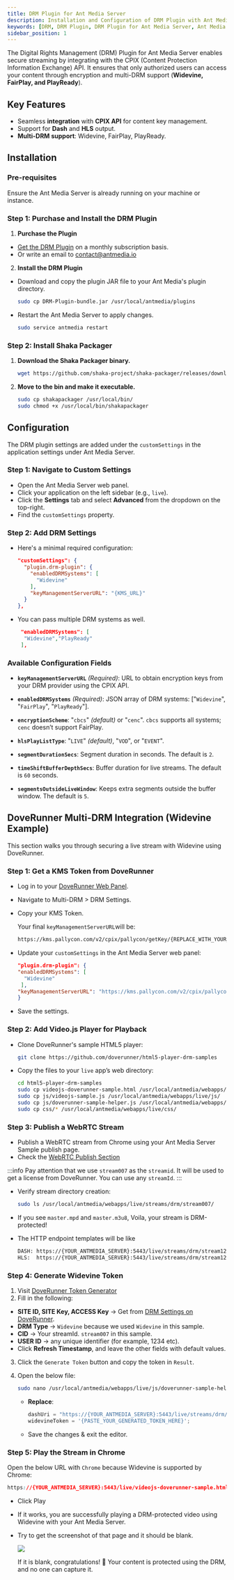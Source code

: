 ```yaml
---
title: DRM Plugin for Ant Media Server
description: Installation and Configuration of DRM Plugin with Ant Media Server
keywords: [DRM, DRM Plugin, DRM Plugin for Ant Media Server, Ant Media Server Documentation, Ant Media Server Tutorials]
sidebar_position: 1
---
```


The Digital Rights Management (DRM) Plugin for Ant Media Server enables secure streaming by integrating with the CPIX (Content Protection Information Exchange) API. It ensures that only authorized users can access your content through encryption and multi-DRM support (**Widevine, FairPlay, and PlayReady**).

## Key Features

- Seamless **integration** with **CPIX API** for content key management.
- Support for **Dash** and **HLS** output.
- **Multi-DRM support**: Widevine, FairPlay, PlayReady.

## Installation

### Pre-requisites
Ensure the Ant Media Server is already running on your machine or instance.

### Step 1: Purchase and Install the DRM Plugin

1. **Purchase the Plugin**
- [Get the DRM Plugin](https://antmedia.io/product/drm-plugin/) on a monthly subscription basis.
- Or write an email to contact@antmedia.io

2. **Install the DRM Plugin**
- Download and copy the plugin JAR file to your Ant Media's plugin directory.

  ```bash
  sudo cp DRM-Plugin-bundle.jar /usr/local/antmedia/plugins
  ```

- Restart the Ant Media Server to apply changes.

  ```bash
  sudo service antmedia restart
  ```

### Step 2: Install Shaka Packager

1. **Download the Shaka Packager binary.**

   ```bash
   wget https://github.com/shaka-project/shaka-packager/releases/download/v3.4.1/packager-linux-x64 -O shakapackager
   ```

2. **Move to the bin and make it executable.**

   ```bash
   sudo cp shakapackager /usr/local/bin/
   sudo chmod +x /usr/local/bin/shakapackager
   ```

## Configuration

The DRM plugin settings are added under the `customSettings` in the application settings under Ant Media Server.

### Step 1: Navigate to Custom Settings

- Open the Ant Media Server web panel.
- Click your application on the left sidebar (e.g., `live`).
- Click the **Settings** tab and select **Advanced** from the dropdown on the top-right.
- Find the `customSettings` property.

### Step 2: Add DRM Settings

- Here's a minimal required configuration:

  ```json
  "customSettings": {
    "plugin.drm-plugin": {
      "enabledDRMSystems": [
        "Widevine"
      ],
      "keyManagementServerURL": "{KMS_URL}"
    }
  },
  ```

  
- You can pass multiple DRM systems as well.
  

   ```json
    "enabledDRMSystems": [
     "Widevine","PlayReady"
    ],
   ```

### Available Configuration Fields
- **`keyManagementServerURL`** *(Required)*:
URL to obtain encryption keys from your DRM provider using the CPIX API.

- **`enabledDRMSystems`** *(Required)*:
JSON array of DRM systems: ["`Widevine`", "`FairPlay`", "`PlayReady`"].

- **`encryptionScheme`**:
"`cbcs`" *(default)* or "`cenc`". `cbcs` supports all systems; `cenc` doesn’t support FairPlay.

- **`hlsPlayListType`**:
"`LIVE`" *(default)*, "`VOD`", or "`EVENT`".

- **`segmentDurationSecs`**:
Segment duration in seconds. The default is `2`.

- **`timeShiftBufferDepthSecs`**:
Buffer duration for live streams. The default is `60` seconds.

- **`segmentsOutsideLiveWindow`**:
Keeps extra segments outside the buffer window. The default is `5`.

## DoveRunner Multi-DRM Integration (Widevine Example)

This section walks you through securing a live stream with Widevine using DoveRunner.

### Step 1: Get a KMS Token from DoveRunner

- Log in to your [DoveRunner Web Panel](https://doverunner.com/).
- Navigate to Multi-DRM > DRM Settings.
- Copy your KMS Token.

  Your final `keyManagementServerURL`will be:

  ```bash
  https://kms.pallycon.com/v2/cpix/pallycon/getKey/{REPLACE_WITH_YOUR_KMS_TOKEN}
   ```

- Update your `customSettings` in the Ant Media Server web panel:

  ```json
  "plugin.drm-plugin": {
  "enabledDRMSystems": [
    "Widevine"
   ],
  "keyManagementServerURL": "https://kms.pallycon.com/v2/cpix/pallycon/getKey/{REPLACE_WITH_YOUR_KMS_TOKEN}"
  }
  ```

- Save the settings.

### Step 2: Add Video.js Player for Playback

- Clone DoveRunner's sample HTML5 player:

  ```bash
  git clone https://github.com/doverunner/html5-player-drm-samples
  ```

- Copy the files to your `live` app’s web directory:

  ```bash
  cd html5-player-drm-samples
  sudo cp videojs-doverunner-sample.html /usr/local/antmedia/webapps/live/
  sudo cp js/videojs-sample.js /usr/local/antmedia/webapps/live/js/
  sudo cp js/doverunner-sample-helper.js /usr/local/antmedia/webapps/live/js/
  sudo cp css/* /usr/local/antmedia/webapps/live/css/
   ```

### Step 3: Publish a WebRTC Stream

- Publish a WebRTC stream from Chrome using your Ant Media Server Sample publish page.
- Check the [WebRTC Publish Section](https://antmedia.io/docs/guides/publish-live-stream/webrtc/)

:::info
Pay attention that we use `stream007` as the `streamid`. It will be used to get a license from DoveRunner. You can use any `streamId`.
:::

- Verify stream directory creation:

   ```bash
   sudo ls /usr/local/antmedia/webapps/live/streams/drm/stream007/
   ```

- If you see `master.mpd` and `master.m3u8`, Voila, your stream is DRM-protected!

- The HTTP endpoint templates will be like

  ```bash
  DASH: https://{YOUR_ANTMEDIA_SERVER}:5443/live/streams/drm/stream123/master.mpd
  HLS:  https://{YOUR_ANTMEDIA_SERVER}:5443/live/streams/drm/stream123/master.m3u8
  ```

### Step 4: Generate Widevine Token

1. Visit [DoveRunner Token Generator](https://devconsole.doverunner.com/drm-tools/license-token/#token-generator)
2. Fill in the following:

- **SITE ID, SITE Key, ACCESS Key** → Get from [DRM Settings on DoveRunner](https://contentsecurity.doverunner.com/drm/setting).
- **DRM Type** → `Widevine` because we used `Widevine` in this sample.
- **CID** → Your streamId. `stream007` in this sample.
- **USER ID** → any unique identifier (for example, 1234 etc).
- Click **Refresh Timestamp**, and leave the other fields with default values.

3. Click the `Generate Token` button and copy the token in `Result`.
4. Open the below file:

   ```bash
   sudo nano /usr/local/antmedia/webapps/live/js/doverunner-sample-helper.js
   ```
   
   - **Replace**:

       ```js
     dashUri = "https://{YOUR_ANTMEDIA_SERVER}:5443/live/streams/drm/stream007/master.mpd";
     widevineToken = '{PASTE_YOUR_GENERATED_TOKEN_HERE}';
     ```

   - Save the changes & exit the editor.

### Step 5: Play the Stream in Chrome

Open the below URL with `Chrome` because Widevine is supported by Chrome:

```css
https://{YOUR_ANTMEDIA_SERVER}:5443/live/videojs-doverunner-sample.html
```

- Click Play

- If it works, you are successfully playing a DRM-protected video using Widevine with your Ant Media Server.

- Try to get the screenshot of that page and it should be blank.

  ![](@site/static/img/drm-test.webp)

  If it is blank, congratulations! 🎉 Your content is protected using the DRM, and no one can capture it.
